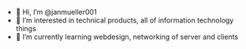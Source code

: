 - 👋 Hi, I’m @janmueller001
- 👀 I’m interested in technical products, all of information technology things
- 🌱 I’m currently learning webdesign, networking of server and clients

<!---
janmueller001/janmueller001 is a ✨ special ✨ repository because its `README.md` (this file) appears on your GitHub profile.
You can click the Preview link to take a look at your changes.
--->
